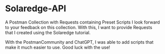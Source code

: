 # Solaredge-API
A Postman Collection with Requests containing Preset Scripts
I look forward to your feedback on this collection. With this, I want to provide Requests that I created using the Solaredge tutorial. 

With the PostmanCommunity and ChatGPT, I was able to add scripts that make it much easier to use. Good luck with the use!
